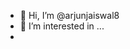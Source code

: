 - 👋 Hi, I’m @arjunjaiswal8
- 👀 I’m interested in ...
- <script>
 -<script>" <iframe <p>= &lt;p&gt;hello&lt;/p&gt; >   ![icons](https://github.com/user-attachments/assets/e99020e4-7bb3-45b7-9174-645b9bf55daa)


  
